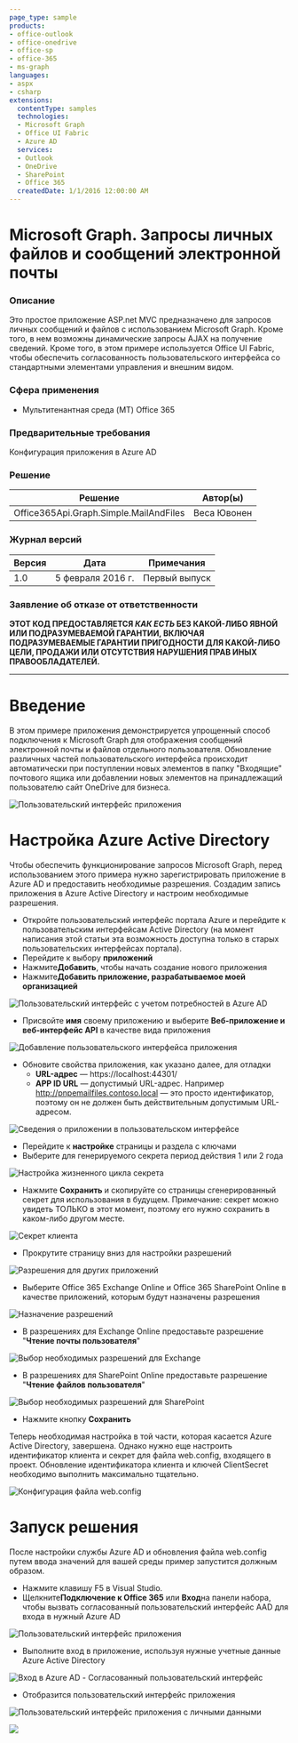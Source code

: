 ```yaml
---
page_type: sample
products:
- office-outlook
- office-onedrive
- office-sp
- office-365
- ms-graph
languages:
- aspx
- csharp
extensions:
  contentType: samples
  technologies:
  - Microsoft Graph
  - Office UI Fabric
  - Azure AD
  services:
  - Outlook
  - OneDrive
  - SharePoint
  - Office 365
  createdDate: 1/1/2016 12:00:00 AM
---
```

# Microsoft Graph. Запросы личных файлов и сообщений электронной почты #

### Описание ###
Это простое приложение ASP.net MVC предназначено для запросов личных сообщений и файлов с использованием Microsoft Graph. Кроме того, в нем возможны динамические запросы AJAX на получение сведений. Кроме того, в этом примере используется Office UI Fabric, чтобы обеспечить согласованность пользовательского интерфейса со стандартными элементами управления и внешним видом.

### Сфера применения ###
-  Мультитенантная среда (MT) Office 365

### Предварительные требования ###
Конфигурация приложения в Azure AD

### Решение ###
Решение | Автор(ы)
---------|----------
Office365Api.Graph.Simple.MailAndFiles | Веса Ювонен

### Журнал версий ###
Версия | Дата | Примечания
---------| -----| --------
1.0 | 5 февраля 2016 г. | Первый выпуск

### Заявление об отказе от ответственности ###
**ЭТОТ КОД ПРЕДОСТАВЛЯЕТСЯ *КАК ЕСТЬ* БЕЗ КАКОЙ-ЛИБО ЯВНОЙ ИЛИ ПОДРАЗУМЕВАЕМОЙ ГАРАНТИИ, ВКЛЮЧАЯ ПОДРАЗУМЕВАЕМЫЕ ГАРАНТИИ ПРИГОДНОСТИ ДЛЯ КАКОЙ-ЛИБО ЦЕЛИ, ПРОДАЖИ ИЛИ ОТСУТСТВИЯ НАРУШЕНИЯ ПРАВ ИНЫХ ПРАВООБЛАДАТЕЛЕЙ.**

----------

# Введение #
В этом примере приложения демонстрируется упрощенный способ подключения к Microsoft Graph для отображения сообщений электронной почты и файлов отдельного пользователя. Обновление различных частей пользовательского интерфейса происходит автоматически при поступлении новых элементов в папку "Входящие" почтового ящика или добавлении новых элементов на принадлежащий пользователю сайт OneDrive для бизнеса.

![Пользовательский интерфейс приложения](http://i.imgur.com/Rt4d8Py.png)

# Настройка Azure Active Directory #
Чтобы обеспечить функционирование запросов Microsoft Graph, перед использованием этого примера нужно зарегистрировать приложение в Azure AD и предоставить необходимые разрешения. Создадим запись приложения в Azure Active Directory и настроим необходимые разрешения.

- Откройте пользовательский интерфейс портала Azure и перейдите к пользовательским интерфейсам Active Directory (на момент написания этой статьи эта возможность доступна только в старых пользовательских интерфейсах портала).
- Перейдите к выбору **приложений**
- Нажмите**Добавить**, чтобы начать создание нового приложения
- Нажмите**Добавить приложение, разрабатываемое моей организацией**

![Пользовательский интерфейс с учетом потребностей в Azure AD](http://i.imgur.com/dNtLtnl.png)

- Присвойте **имя** своему приложению и выберите **Веб-приложение и веб-интерфейс API** в качестве вида приложения

![Добавление пользовательского интерфейса приложения](http://i.imgur.com/BrxalG7.png)

- Обновите свойства приложения, как указано далее, для отладки
	- **URL-адрес** — https://localhost:44301/
	- **APP ID URL** — допустимый URL-адрес. Например http://pnpemailfiles.contoso.local — это просто идентификатор, поэтому он не должен быть действительным допустимым URL-адресом.

![Сведения о приложении в пользовательском интерфейсе](http://i.imgur.com/1IaNxLm.png)

- Перейдите к **настройке** страницы и раздела с ключами
- Выберите для генерируемого секрета период действия 1 или 2 года

![Настройка жизненного цикла секрета](http://i.imgur.com/7kX396J.png)

- Нажмите **Сохранить** и скопируйте со страницы сгенерированный секрет для использования в будущем. Примечание: секрет можно увидеть ТОЛЬКО в этот момент, поэтому его нужно сохранить в каком-либо другом месте.

![Секрет клиента](http://i.imgur.com/5vnkkTA.png)

- Прокрутите страницу вниз для настройки разрешений

![Разрешения для других приложений](http://i.imgur.com/tF4R75w.png)

- Выберите Office 365 Exchange Online и Office 365 SharePoint Online в качестве приложений, которым будут назначены разрешения

![Назначение разрешений](http://i.imgur.com/XGOba3Y.png)

- В разрешениях для Exchange Online предоставьте разрешение "**Чтение почты пользователя**"

![Выбор необходимых разрешений для Exchange](http://i.imgur.com/CyH9gg2.png)

- В разрешениях для SharePoint Online предоставьте разрешение "**Чтение файлов пользователя**"

![Выбор необходимых разрешений для SharePoint](http://i.imgur.com/NSZiHsh.png)

- Нажмите кнопку **Сохранить** 

Теперь необходимая настройка в той части, которая касается Azure Active Directory, завершена. Однако нужно еще настроить идентификатор клиента и секрет для файла web.config, входящего в проект. Обновление идентификатора клиента и ключей ClientSecret необходимо выполнить максимально тщательно.

![Конфигурация файла web.config](http://i.imgur.com/pihBvR5.png)

# Запуск решения #
После настройки службы Azure AD и обновления файла web.config путем ввода значений для вашей среды пример запустится должным образом.

- Нажмите клавишу F5 в Visual Studio.
- Щелкните**Подключение к Office 365** или **Вход**на панели набора, чтобы вызвать согласованный пользовательский интерфейс AAD для входа в нужный Azure AD

![Пользовательский интерфейс приложения](http://i.imgur.com/YMCrG4O.png)

- Выполните вход в приложение, используя нужные учетные данные Azure Active Directory

![Вход в Azure AD - Согласованный пользовательский интерфейс](http://i.imgur.com/gNz5Wgz.png)

- Отобразится пользовательский интерфейс приложения

![Пользовательский интерфейс приложения с личными данными](http://i.imgur.com/Rt4d8Py.png)


<img src="https://telemetry.sharepointpnp.com/pnp/samples/MicrosoftGraph.Office365.Simple.MailAndFiles" />
